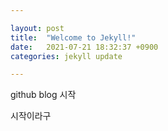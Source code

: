 ```yaml
---

layout: post
title:  "Welcome to Jekyll!"
date:   2021-07-21 18:32:37 +0900
categories: jekyll update

---
```




github blog 시작



시작이라구

